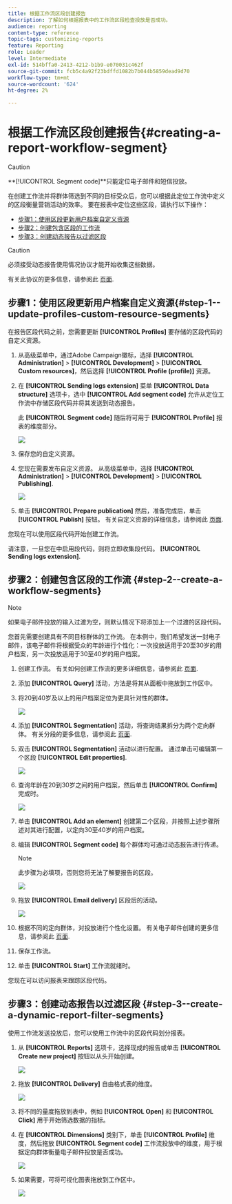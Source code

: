 ```yaml
---
title: 根据工作流区段创建报告
description: 了解如何根据报表中的工作流区段检查投放是否成功。
audience: reporting
content-type: reference
topic-tags: customizing-reports
feature: Reporting
role: Leader
level: Intermediate
exl-id: 514bffa0-2413-4212-b1b9-e070031c462f
source-git-commit: fcb5c4a92f23bdffd1082b7b044b5859dead9d70
workflow-type: tm+mt
source-wordcount: '624'
ht-degree: 2%

---
```


# 根据工作流区段创建报告{#creating-a-report-workflow-segment}

>[!CAUTION]
> **[!UICONTROL Segment code]**只能定位电子邮件和短信投放。

在创建工作流并将群体筛选到不同的目标受众后，您可以根据此定位工作流中定义的区段衡量营销活动的效率。
要在报表中定位这些区段，请执行以下操作：

* [步骤1：使用区段更新用户档案自定义资源](#step-1--update-profiles-custom-resource-segments)
* [步骤2：创建包含区段的工作流](#step-2--create-a-workflow-segments)
* [步骤3：创建动态报告以过滤区段](#step-3--create-a-dynamic-report-filter-segments)

>[!CAUTION]
>必须接受动态报告使用情况协议才能开始收集这些数据。
>
>有关此协议的更多信息，请参阅此 [页面](../../reporting/using/about-dynamic-reports.md#dynamic-reporting-usage-agreement).

## 步骤1：使用区段更新用户档案自定义资源{#step-1--update-profiles-custom-resource-segments}

在报告区段代码之前，您需要更新 **[!UICONTROL Profiles]** 要存储的区段代码的自定义资源。

1. 从高级菜单中，通过Adobe Campaign徽标，选择 **[!UICONTROL Administration]** > **[!UICONTROL Development]** > **[!UICONTROL Custom resources]**，然后选择 **[!UICONTROL Profile (profile)]** 资源。
1. 在 **[!UICONTROL Sending logs extension]** 菜单 **[!UICONTROL Data structure]** 选项卡，选中 **[!UICONTROL Add segment code]** 允许从定位工作流中存储区段代码并将其发送到动态报告。

   此 **[!UICONTROL Segment code]** 随后将可用于 **[!UICONTROL Profile]** 报表的维度部分。

   ![](assets/report_segment_4.png)

1. 保存您的自定义资源。

1. 您现在需要发布自定义资源。
从高级菜单中，选择 **[!UICONTROL Administration]** > **[!UICONTROL Development]** > **[!UICONTROL Publishing]**.

   ![](assets/custom_profile_7.png)

1. 单击 **[!UICONTROL Prepare publication]** 然后，准备完成后，单击 **[!UICONTROL Publish]** 按钮。 有关自定义资源的详细信息，请参阅此 [页面](../../developing/using/updating-the-database-structure.md).

您现在可以使用区段代码开始创建工作流。

请注意，一旦您在中启用段代码，则将立即收集段代码。 **[!UICONTROL Sending logs extension]**.

## 步骤2：创建包含区段的工作流 {#step-2--create-a-workflow-segments}

>[!NOTE]
>如果电子邮件投放的输入过渡为空，则默认情况下将添加上一个过渡的区段代码。

您首先需要创建具有不同目标群体的工作流。 在本例中，我们希望发送一封电子邮件，该电子邮件将根据受众的年龄进行个性化：一次投放适用于20至30岁的用户档案，另一次投放适用于30至40岁的用户档案。

1. 创建工作流。 有关如何创建工作流的更多详细信息，请参阅此 [页面](../../automating/using/building-a-workflow.md).

1. 添加 **[!UICONTROL Query]** 活动，方法是将其从面板中拖放到工作区中。

1. 将20到40岁及以上的用户档案定位为更具针对性的群体。

   ![](assets/report_segment_1.png)

1. 添加 **[!UICONTROL Segmentation]** 活动，将查询结果拆分为两个定向群体。 有关分段的更多信息，请参阅此 [页面](../../automating/using/segmentation.md).

1. 双击 **[!UICONTROL Segmentation]** 活动以进行配置。 通过单击可编辑第一个区段 **[!UICONTROL Edit properties]**.

   ![](assets/report_segment_7.png)

1. 查询年龄在20到30岁之间的用户档案，然后单击 **[!UICONTROL Confirm]** 完成时。

   ![](assets/report_segment_8.png)

1. 单击 **[!UICONTROL Add an element]** 创建第二个区段，并按照上述步骤所述对其进行配置，以定向30至40岁的用户档案。

1. 编辑 **[!UICONTROL Segment code]** 每个群体均可通过动态报告进行传递。

   >[!NOTE]
   >此步骤为必填项，否则您将无法了解要报告的区段。

   ![](assets/report_segment_9.png)

1. 拖放 **[!UICONTROL Email delivery]** 区段后的活动。

   ![](assets/report_segment_3.png)

1. 根据不同的定向群体，对投放进行个性化设置。 有关电子邮件创建的更多信息，请参阅此 [页面](../../designing/using/designing-content-in-adobe-campaign.md).

1. 保存工作流。

1. 单击 **[!UICONTROL Start]** 工作流就绪时。

您现在可以访问报表来跟踪区段代码。

## 步骤3：创建动态报告以过滤区段 {#step-3--create-a-dynamic-report-filter-segments}

使用工作流发送投放后，您可以使用工作流中的区段代码划分报表。

1. 从 **[!UICONTROL Reports]** 选项卡，选择现成的报告或单击 **[!UICONTROL Create new project]** 按钮以从头开始创建。

   ![](assets/custom_profile_18.png)
1. 拖放 **[!UICONTROL Delivery]** 自由格式表的维度。

   ![](assets/report_segment_5.png)

1. 将不同的量度拖放到表中，例如 **[!UICONTROL Open]** 和 **[!UICONTROL Click]** 用于开始筛选数据的指标。
1. 在 **[!UICONTROL Dimensions]** 类别下，单击 **[!UICONTROL Profile]** 维度，然后拖放 **[!UICONTROL Segment code]** 工作流投放中的维度，用于根据定向群体衡量电子邮件投放是否成功。

   ![](assets/report_segment_6.png)

1. 如果需要，可将可视化图表拖放到工作区中。

   ![](assets/report_segment_10.png)
